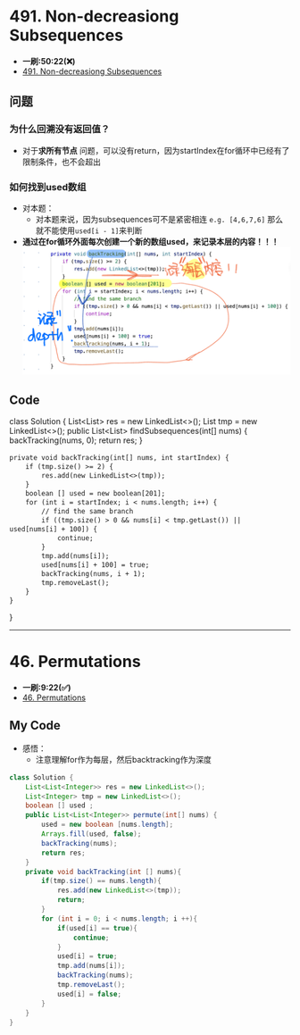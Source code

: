 # 491. Non-decreasiong Subsequences
* **一刷:50:22(❌)**
* [491. Non-decreasiong Subsequences](https://leetcode.com/problems/non-decreasing-subsequences/description/)

## 问题
### 为什么回溯没有返回值？
* 对于**求所有节点** 问题，可以没有return，因为startIndex在for循环中已经有了限制条件，也不会超出
### 如何找到used数组
* 对本题：
  * 对本题来说，因为subsequences可不是紧密相连 `e.g. [4,6,7,6]` 那么就不能使用`used[i - 1]`来判断
* **通过在for循环外面每次创建一个新的数组used，来记录本层的内容！！！**
![image](./img/491.jpg)

## Code
class Solution {
    List<List<Integer>> res = new LinkedList<>();
    List<Integer> tmp = new LinkedList<>();
    public List<List<Integer>> findSubsequences(int[] nums) {
        backTracking(nums, 0);
        return res;
    }

    private void backTracking(int[] nums, int startIndex) {
        if (tmp.size() >= 2) {
            res.add(new LinkedList<>(tmp));
        }
        boolean [] used = new boolean[201];
        for (int i = startIndex; i < nums.length; i++) {
            // find the same branch
            if ((tmp.size() > 0 && nums[i] < tmp.getLast()) || used[nums[i] + 100]) {
                continue;
            }
            tmp.add(nums[i]);
            used[nums[i] + 100] = true;
            backTracking(nums, i + 1);
            tmp.removeLast();         
        }
    }
}
***
# 46. Permutations
* **一刷:9:22(✅)**
* [46. Permutations](https://leetcode.com/problems/permutations/)

## My Code
* 感悟：
  * 注意理解for作为每层，然后backtracking作为深度
```java
class Solution {
    List<List<Integer>> res = new LinkedList<>();
    List<Integer> tmp = new LinkedList<>();
    boolean [] used ;
    public List<List<Integer>> permute(int[] nums) {
        used = new boolean [nums.length];
        Arrays.fill(used, false);
        backTracking(nums);
        return res;
    }
    private void backTracking(int [] nums){
        if(tmp.size() == nums.length){
            res.add(new LinkedList<>(tmp));
            return;
        }
        for (int i = 0; i < nums.length; i ++){
            if(used[i] == true){
                continue;
            }
            used[i] = true;
            tmp.add(nums[i]);
            backTracking(nums);
            tmp.removeLast();
            used[i] = false;
        }
    }
}